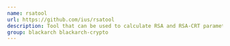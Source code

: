 ```yaml
---
name: rsatool
url: https://github.com/ius/rsatool
description: Tool that can be used to calculate RSA and RSA-CRT parameters.
group: blackarch blackarch-crypto
---
```

